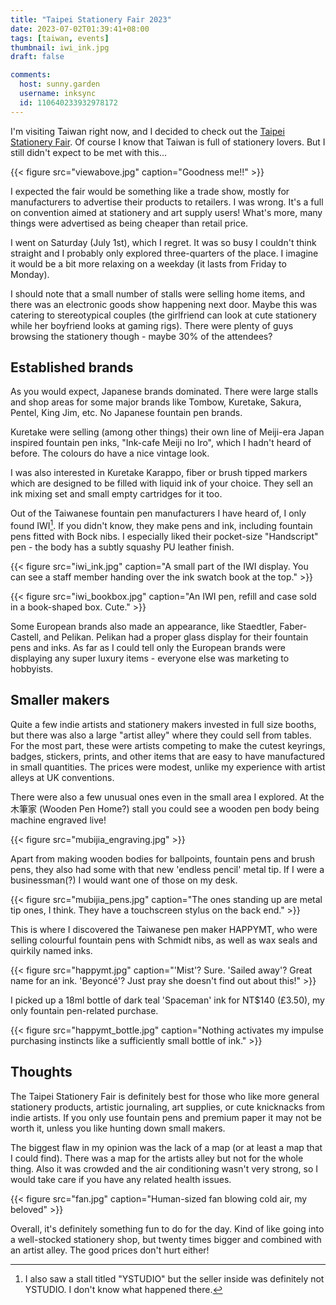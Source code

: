 ```yaml
---
title: "Taipei Stationery Fair 2023"
date: 2023-07-02T01:39:41+08:00
tags: [taiwan, events]
thumbnail: iwi_ink.jpg
draft: false

comments:
  host: sunny.garden
  username: inksync
  id: 110640233932978172
---
```


I'm visiting Taiwan right now, and I decided to check out the [Taipei Stationery Fair](https://music-fair.top-link.com.tw/home). Of course I know that Taiwan is full of stationery lovers. But I still didn't expect to be met with this...

{{< figure src="viewabove.jpg" caption="Goodness me!!" >}}

I expected the fair would be something like a trade show, mostly for manufacturers to advertise their products to retailers. I was wrong. It's a full on convention aimed at stationery and art supply users! What's more, many things were advertised as being cheaper than retail price.

I went on Saturday (July 1st), which I regret. It was so busy I couldn't think straight and I probably only explored three-quarters of the place. I imagine it would be a bit more relaxing on a weekday (it lasts from Friday to Monday).

I should note that a small number of stalls were selling home items, and there was an electronic goods show happening next door. Maybe this was catering to stereotypical couples (the girlfriend can look at cute stationery while her boyfriend looks at gaming rigs). There were plenty of guys browsing the stationery though - maybe 30% of the attendees?

## Established brands

As you would expect, Japanese brands dominated. There were large stalls and shop areas for some major brands like Tombow, Kuretake, Sakura, Pentel, King Jim, etc. No Japanese fountain pen brands.

Kuretake were selling (among other things) their own line of Meiji-era Japan inspired fountain pen inks, "Ink-cafe Meiji no Iro", which I hadn't heard of before. The colours do have a nice vintage look.

I was also interested in Kuretake Karappo, fiber or brush tipped markers which are designed to be filled with liquid ink of your choice. They sell an ink mixing set and small empty cartridges for it too.

Out of the Taiwanese fountain pen manufacturers I have heard of, I only found IWI[^1]. If you didn't know, they make pens and ink, including fountain pens fitted with Bock nibs. I especially liked their pocket-size "Handscript" pen - the body has a subtly squashy PU leather finish.

[^1]: I also saw a stall titled "YSTUDIO" but the seller inside was definitely not YSTUDIO. I don't know what happened there.

{{< figure src="iwi_ink.jpg" caption="A small part of the IWI display. You can see a staff member handing over the ink swatch book at the top." >}}

{{< figure src="iwi_bookbox.jpg" caption="An IWI pen, refill and case sold in a book-shaped box. Cute." >}}

Some European brands also made an appearance, like Staedtler, Faber-Castell, and Pelikan. Pelikan had a proper glass display for their fountain pens and inks. As far as I could tell only the European brands were displaying any super luxury items - everyone else was marketing to hobbyists.

## Smaller makers

Quite a few indie artists and stationery makers invested in full size booths, but there was also a large "artist alley" where they could sell from tables. For the most part, these were artists competing to make the cutest keyrings, badges, stickers, prints, and other items that are easy to have manufactured in small quantities. The prices were modest, unlike my experience with artist alleys at UK conventions.

There were also a few unusual ones even in the small area I explored. At the 木筆家 (Wooden Pen Home?) stall you could see a wooden pen body being machine engraved live!

{{< figure src="mubijia_engraving.jpg" >}}

Apart from making wooden bodies for ballpoints, fountain pens and brush pens, they also had some with that new 'endless pencil' metal tip. If I were a businessman(?) I would want one of those on my desk.

{{< figure src="mubijia_pens.jpg" caption="The ones standing up are metal tip ones, I think. They have a touchscreen stylus on the back end." >}}

This is where I discovered the Taiwanese pen maker HAPPYMT, who were selling colourful fountain pens with Schmidt nibs, as well as wax seals and quirkily named inks.

{{< figure src="happymt.jpg" caption="'Mist'? Sure. 'Sailed away'? Great name for an ink. 'Beyoncé'? Just pray she doesn't find out about this!" >}}

I picked up a 18ml bottle of dark teal 'Spaceman' ink for NT$140 (£3.50), my only fountain pen-related purchase.

{{< figure src="happymt_bottle.jpg" caption="Nothing activates my impulse purchasing instincts like a sufficiently small bottle of ink." >}}

## Thoughts

The Taipei Stationery Fair is definitely best for those who like more general stationery products, artistic journaling, art supplies, or cute knicknacks from indie artists. If you only use fountain pens and premium paper it may not be worth it, unless you like hunting down small makers.

The biggest flaw in my opinion was the lack of a map (or at least a map that I could find). There was a map for the artists alley but not for the whole thing. Also it was crowded and the air conditioning wasn't very strong, so I would take care if you have any related health issues.

{{< figure src="fan.jpg" caption="Human-sized fan blowing cold air, my beloved" >}}

Overall, it's definitely something fun to do for the day. Kind of like going into a well-stocked stationery shop, but twenty times bigger and combined with an artist alley. The good prices don't hurt either!
